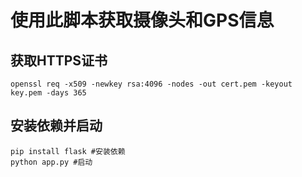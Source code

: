 # 使用此脚本获取摄像头和GPS信息
## 获取HTTPS证书
```
openssl req -x509 -newkey rsa:4096 -nodes -out cert.pem -keyout key.pem -days 365
```
## 安装依赖并启动
```
pip install flask #安装依赖
python app.py #启动
```
